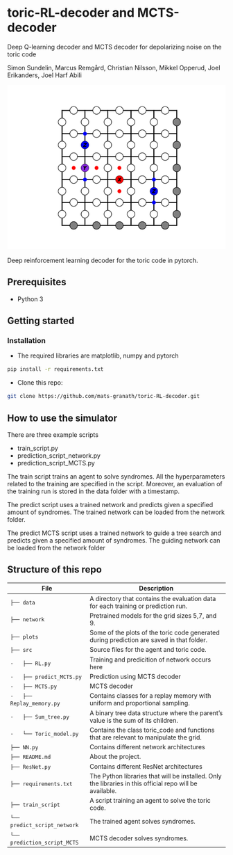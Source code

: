 # toric-RL-decoder and MCTS-decoder

Deep Q-learning decoder and MCTS decoder for depolarizing noise on the toric code

Simon Sundelin, Marcus Remgård, Christian Nilsson, Mikkel Opperud, Joel Erikanders, Joel Harf Abili

![](docs/visual/toric_code_gif.gif)




Deep reinforcement learning decoder for the toric code in pytorch. 

## Prerequisites 
- Python 3

## Getting started 
### Installation 
- The required libraries are matplotlib, numpy and pytorch

```bash
pip install -r requirements.txt
```

- Clone this repo:
```bash
git clone https://github.com/mats-granath/toric-RL-decoder.git
```

## How to use the simulator
There are three example scripts
- train_script.py
- prediction_script_network.py
- prediction_script_MCTS.py

The train script trains an agent to solve syndromes. All the hyperparameters related to the training are specified in the script. Moreover, an evaluation of the training run is stored in the data folder with a timestamp.

The predict script uses a trained network and predicts given a specified amount of syndromes. The trained network can be loaded from the network folder.

The predict MCTS script uses a trained network to guide a tree search and predicts given a specified amount of syndromes. The guiding network can be loaded from the network folder


## Structure of this repo

File | Description
----- | -----
`├── data` | A directory that contains the evaluation data for each training or prediction run.
`├── network` | Pretrained models for the grid sizes 5,7, and 9.
`├── plots` | Some of the plots of the toric code generated during prediction are saved in that folder.
`├── src` | Source files for the agent and toric code.
`·   ├── RL.py` | Training and predicition of network occurs here
`·   ├── predict_MCTS.py` | Prediction using MCTS decoder
`·   ├── MCTS.py` | MCTS decoder
`·   ├── Replay_memory.py` | Contains classes for a replay memory with uniform and proportional sampling. 
`·   ├── Sum_tree.py` | A binary tree data structure where the parent’s value is the sum of its children.
`·   └── Toric_model.py` | Contains the class toric_code and functions that are relevant to manipulate the grid.
`├── NN.py` | Contains different network architectures
`├── README.md` | About the project.
`├── ResNet.py` | Contains different ResNet architectures
`├── requirements.txt` | The Python libraries that will be installed. Only the libraries in this official repo will be available.
`├── train_script` | A script training an agent to solve the toric code.
`└── predict_script_network` | The trained agent solves syndromes.
`└── prediction_script_MCTS` | MCTS decoder solves syndromes.

